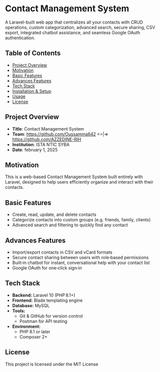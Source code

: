 # Contact Management System
  
A Laravel-built web app that centralizes all your contacts with CRUD operations, custom categorization, advanced search, secure sharing, CSV export, integrated chatbot assistance, and seamless Google OAuth authentication.


## Table of Contents

- [Project Overview](#project-overview)
- [Motivation](#motivation)
- [Basic Features](#basic--features)
- [Advances Features](#advances--features)
- [Tech Stack](#tech-stack)
- [Installation & Setup](#installation--setup)
- [Usage](#usage)
- [License](#license)


## Project Overview

- **Title**: Contact Management System
- **Team**: https://github.com/Oussamma642 <=|=> https://github.com/AZZEDINE-RIH
- **Institution**: ISTA NTIC SYBA
- **Date**: february 1, 2025

## Motivation
This is a web-based Contact Management System built entirely with Laravel, designed to help users efficiently organize and interact with their contacts.

## Basic Features
- Create, read, update, and delete contacts
- Categorize contacts into custom groups (e.g. friends, family, clients)
- Advanced search and filtering to quickly find any contact

## Advances Features
- Import/export contacts in CSV and vCard formats
- Secure contact sharing between users with role‑based permissions
- Built‑in chatbot for instant, conversational help with your contact list
- Google OAuth for one‑click sign‑in

## Tech Stack
- **Backend:** Laravel 10 (PHP 8.1+)  
- **Frontend:** Blade templating engine 
- **Database:** MySQL  
- **Tools:**  
  - Git & GitHub for version control  
  - Postman for API testing  
- **Environment:**  
  - PHP 8.1 or later   
  - Composer 2+  

## License
This project is licensed under the MIT License 



